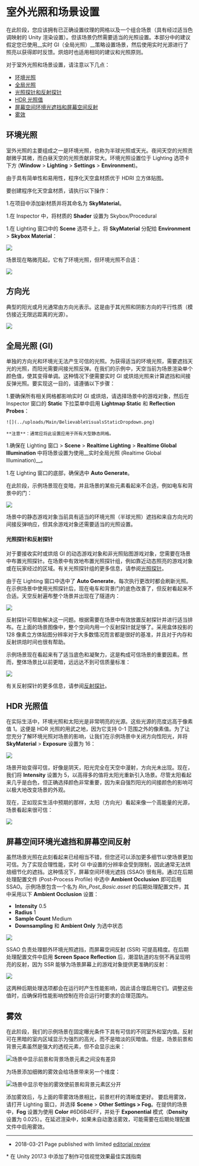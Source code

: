 # 室外光照和场景设置

在此阶段，您应该拥有已正确设置纹理的网格以及一个组合场景（具有经过适当色调映射的 Unity 渲染设置）。但该场景仍然需要适当的光照设置。本部分中的建议假定您已使用__实时 GI（全局光照）__策略设置场景，然后使用实时光源进行了照亮以获得即时反馈。烘焙时也适用相同的建议和光照原则。

对于室外光照和场景设置，请注意以下几点：

* [环境光照](#environment)
* [全局光照](#directional)
* [光照探针和反射探针](#gi)
* [HDR 光照值](#probes)
* [屏幕空间环境光遮挡和屏幕空间反射](#hdr)
* [雾效](#fog)

<a name="environment"></a> 
## 环境光照

室外光照的主要组成之一是环境光照，也称为半球光照或天光。夜间天空的光照贡献微乎其微，而白昼天空的光照贡献非常大。环境光照设置位于 Lighting 选项卡下方 (__Window__ > __Lighting__ > __Settings__ > __Environment__)。

由于具有简单性和易用性，程序化天空盒材质优于 HDRI 立方体贴图。

要创建程序化天空盒材质，请执行以下操作：

1.在项目中添加新材质并将其命名为 __SkyMaterial__。

1.在 Inspector 中，将材质的 __Shader__ 设置为 Skybox/Procedural

1.在 Lighting 窗口中的 __Scene__ 选项卡上，将 __SkyMaterial__ 分配给 __Environment__ > __Skybox Material__：

![](../uploads/Main/BelievableVisualsSkyMaterial.png) 

场景现在略微亮起，它有了环境光照，但环境光照不合适：

![](../uploads/Main/BelievableVisualsAmbientLighting.jpg) 

<a name="directional"></a> 
## 方向光

典型的阳光或月光通常由方向光表示。这是由于其光照和阴影方向的平行性质（模仿接近无限远距离的光源）。

![](../uploads/Main/BelievableVisualsDirectionalLighting.jpg) 

<a name="gi"></a> 
## 全局光照 (GI)

单独的方向光和环境光无法产生可信的光照。为获得适当的环境光照，需要遮挡天光的光照，而阳光需要间接光照反弹。在我们的示例中，天空当前为场景渲染单个颜色值，使其变得单调。这种情况下便需要实时 GI 或烘焙光照来计算遮挡和间接反弹光照。要实现这一目的，请遵循以下步骤：

1.要确保所有相关网格都影响实时 GI 或烘焙，请选择场景中的游戏对象，然后在 Inspector 窗口的 __Static__ 下拉菜单中启用 __Lightmap Static__ 和 __Reflection Probes__：

    ![](../uploads/Main/BelievableVisualsStaticDropdown.png) 

    **注意**：通常应将此设置应用于所有大型静态网格。

1.确保在 Lighting 窗口 > __Scene__ > __Realtime Lighting__ > __Realtime Global Illumination__ 中将场景设置为使用__实时全局光照 (Realtime Global Illumination)__。

1.在 Lighting 窗口的底部，确保选中 __Auto Generate__。

在此阶段，示例场景现在变暗，并且场景的某些元素看起来不合适，例如电车和背景中的门：

![](../uploads/Main/BelievableVisualsDarkScene.jpg) 

场景中的静态游戏对象当前具有适当的环境光照（半球光照）遮挡和来自方向光的间接反弹响应，但其余游戏对象还需要适当的光照设置。

<a name="probes"></a> 
#### 光照探针和反射探针

对于要接收实时或烘焙 GI 的动态游戏对象和非光照贴图游戏对象，您需要在场景中布置光照探针。在场景中有效地布置光照探针组，例如靠近动态照亮的游戏对象或在玩家经过的区域。有关光照探针组的更多信息，请参阅[光照探针](LightProbes.html)。

由于在 Lighting 窗口中选中了 __Auto Generate__，每次执行更改时都会刷新光照。在示例场景中使用光照探针后，现在电车和背景门的底色改善了，但反射看起来不合适。天空反射遍布整个场景并出现在了隧道内：

![](../uploads/Main/BelievableVisualsLightProbes.jpg) 

反射探针可帮助解决这一问题。根据需要在场景中有效放置反射探针并进行适当排布。在上面的场景图像中，整个空间内用一个反射探针就足够了。采用盒体投影的 128 像素立方体贴图分辨率对于大多数情况而言都是很好的基准，并且对于内存和反射烘焙时间也很有帮助。

示例场景现在看起来有了适当底色和凝聚力，这是构成可信场景的重要因素。然而，整体场景比以前更暗，远远达不到可信质量标准：

![](../uploads/Main/BelievableVisualsReflectionProbe.jpg) 

有关反射探针的更多信息，请参阅[反射探针](https://docs.unity3d.com/Manual/class-ReflectionProbe.html)。

<a name="hdr"></a> 
## HDR 光照值


在实际生活中，环境光照和太阳光是非常明亮的光源。这些光源的亮度远高于像素值 1。这便是 HDR 光照的用武之地，因为它支持 0-1 范围之外的像素值。为了让您充分了解环境光照对场景的影响，让我们在示例场景中关闭方向性阳光，并将 __SkyMaterial__ > __Exposure__ 设置为 16：

![](../uploads/Main/BelievableVisualsHDRExposure.jpg) 

场景开始变得可信，好像是阴天，阳光完全在天空中漫射，方向光未出现。现在，我们将 __Intensity__ 设置为 5，以高得多的值将太阳光重新引入场景。尽管太阳看起来几乎是白色，但正确选择颜色非常重要，因为来自强烈阳光的间接颜色的影响可以极大地改变场景的外观。

现在，正如现实生活中预期的那样，太阳（方向光）看起来像一个高能量的光源，场景看起来很可信：

![](../uploads/Main/BelievableVisualsIntenseDirectionalLight.jpg) 

<a name="ssao"></a> 
## 屏幕空间环境光遮挡和屏幕空间反射

虽然场景光照在此刻看起来已经相当不错，但您还可以添加更多细节以使场景更加可信。为了实现合理性能，实时 GI 中设置的分辨率会受到限制，因此通常无法烘焙细节化的遮挡。这种情况下，屏幕空间环境光遮挡 (SSAO) 很有用。通过在后期处理配置文件 (Post-Process Profile) 中选中 __Ambient Occlusion__ 即可启用 SSAO。示例场景包含一个名为 _Rin_Post_Basic.asset_ 的后期处理配置文件，其中采用以下 __Ambient Occlusion__ 设置：

* __Intensity__ 0.5
* __Radius__ 1
* __Sample Count__ Medium
* __Downsampling__ 和 __Ambient Only__ 为选中状态

![](../uploads/Main/BelievableVisualsPPAmbientOcclusion.jpg) 

SSAO 负责处理额外环境光照遮挡，而屏幕空间反射 (SSR) 可提高精度。在后期处理配置文件中启用 __Screen Space Reflection__ 后，潮湿轨道的左侧不再呈现明亮的反射，因为 SSR 能够为场景屏幕上的游戏对象提供更准确的反射：

![](../uploads/Main/BelievableVisualsPPSSR.jpg) 

这两种后期处理选项都会在运行时产生性能影响，因此请合理启用它们。调整这些值时，应确保将性能影响控制在符合运行时要求的合理范围内。

<a name="fog"></a> 
## 雾效

在此阶段，我们的示例场景在固定曝光条件下具有可信的不同室外和室内值。反射可在黑暗的室内区域显示为强烈的高光，而不是暗淡的灰暗值。但是，场景前景和背景元素虽然是强大的透视元素，但不会显示出来：

![场景中显示前景和背景场景元素之间没有差异](../uploads/Main/BelievableVisualsForegroundBackground.jpg)

为场景添加细微的雾效会给场景带来另一个维度：

![场景中显示夸张的雾效使前景和背景元素区分开](../uploads/Main/BelievableExaggeratedFog.jpg)

添加雾效后，与上面的零雾效场景相比，前景栏杆的清晰度更好。
要启用雾效，请打开 Lighting 窗口，并选择 __Scene__ > __Other Settings > Fog__。在提供的场景中，__Fog__ 设置为使用 __Color__ #6D6B4EFF，并处于 __Exponential__ 模式（__Density__ 设置为 0.025）。在延迟渲染中，如果未自动激活雾效，可能需要在后期处理配置文件中启用雾效。

---

* <span class="page-edit">2018-03-21  Page published with limited [editorial review](DocumentationEditorialReview.html)
</span>
* <span class="page-history">在 Unity 2017.3 中添加了制作可信视觉效果最佳实践指南</span>
